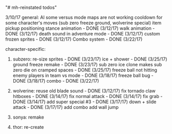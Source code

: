 "# mh-reinstated todos" 

3/10/17
general:
AI
some versus mode maps are not working
cooldown for some character's moves (sub zero freeze ground, wolverine special)
item pickup positioning
stance animation - DONE (3/12/17)
walk animation - DONE (3/12/17)
death sound in adventure mode - DONE (3/12/17)
custom frozen sprites - DONE (3/12/17)
Combo system - DONE (3/22/17)

character-specific:
1. subzero:
re-size sprites - DONE (3/23/17)
ice + shower - DONE (3/25/17)
ground freeze remake - DONE (3/23/17)
sub zero ice clone makes sub zero die on cramped spaces - DONE (3/25/17)
freeze ball not hitting enemy players in team vs mode - DONE (3/18/17)
freeze ball bug - DONE (3/18/17)
combo - DONE (3/22/17)
 
2. wolverine: 
reuse old blade sound - DONE (3/12/17)
fix tornado claw hitboxes - DONE (3/14/17)
fix normal attack - DONE (3/14/17)
fix grab - DONE (3/14/17)
add super special #3 - DONE (3/17/17)
down + slide attack - DONE (3/17/17)
add combo
add wall jump

3. sonya: remake
4. thor: re-create